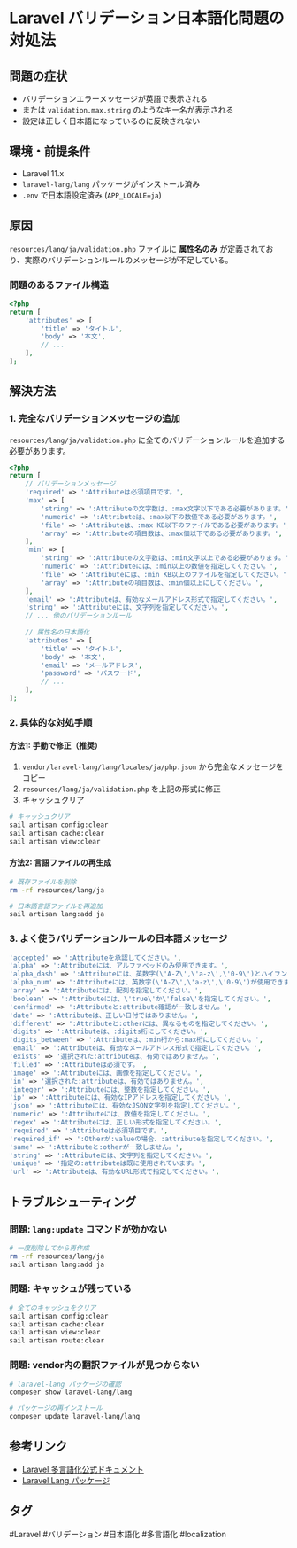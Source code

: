 # Laravel バリデーション日本語化問題の対処法

## 問題の症状
- バリデーションエラーメッセージが英語で表示される
- または `validation.max.string` のようなキー名が表示される
- 設定は正しく日本語になっているのに反映されない

## 環境・前提条件
- Laravel 11.x
- `laravel-lang/lang` パッケージがインストール済み
- `.env` で日本語設定済み (`APP_LOCALE=ja`)

## 原因
`resources/lang/ja/validation.php` ファイルに **属性名のみ** が定義されており、実際のバリデーションルールのメッセージが不足している。

### 問題のあるファイル構造
```php
<?php
return [
    'attributes' => [
        'title' => 'タイトル',
        'body' => '本文',
        // ...
    ],
];
```

## 解決方法

### 1. 完全なバリデーションメッセージの追加
`resources/lang/ja/validation.php` に全てのバリデーションルールを追加する必要があります。

```php
<?php
return [
    // バリデーションメッセージ
    'required' => ':Attributeは必須項目です。',
    'max' => [
        'string' => ':Attributeの文字数は、:max文字以下である必要があります。',
        'numeric' => ':Attributeは、:max以下の数値である必要があります。',
        'file' => ':Attributeは、:max KB以下のファイルである必要があります。',
        'array' => ':Attributeの項目数は、:max個以下である必要があります。',
    ],
    'min' => [
        'string' => ':Attributeの文字数は、:min文字以上である必要があります。',
        'numeric' => ':Attributeには、:min以上の数値を指定してください。',
        'file' => ':Attributeには、:min KB以上のファイルを指定してください。',
        'array' => ':Attributeの項目数は、:min個以上にしてください。',
    ],
    'email' => ':Attributeは、有効なメールアドレス形式で指定してください。',
    'string' => ':Attributeには、文字列を指定してください。',
    // ... 他のバリデーションルール
    
    // 属性名の日本語化
    'attributes' => [
        'title' => 'タイトル',
        'body' => '本文',
        'email' => 'メールアドレス',
        'password' => 'パスワード',
        // ...
    ],
];
```

### 2. 具体的な対処手順

#### 方法1: 手動で修正（推奨）
1. `vendor/laravel-lang/lang/locales/ja/php.json` から完全なメッセージをコピー
2. `resources/lang/ja/validation.php` を上記の形式に修正
3. キャッシュクリア

```bash
# キャッシュクリア
sail artisan config:clear
sail artisan cache:clear  
sail artisan view:clear
```

#### 方法2: 言語ファイルの再生成
```bash
# 既存ファイルを削除
rm -rf resources/lang/ja

# 日本語言語ファイルを再追加
sail artisan lang:add ja
```

### 3. よく使うバリデーションルールの日本語メッセージ

```php
'accepted' => ':Attributeを承認してください。',
'alpha' => ':Attributeには、アルファベッドのみ使用できます。',
'alpha_dash' => ':Attributeには、英数字(\'A-Z\',\'a-z\',\'0-9\')とハイフンと下線(\'-\',\'_\')が使用できます。',
'alpha_num' => ':Attributeには、英数字(\'A-Z\',\'a-z\',\'0-9\')が使用できます。',
'array' => ':Attributeには、配列を指定してください。',
'boolean' => ':Attributeには、\'true\'か\'false\'を指定してください。',
'confirmed' => ':Attributeと:attribute確認が一致しません。',
'date' => ':Attributeは、正しい日付ではありません。',
'different' => ':Attributeと:otherには、異なるものを指定してください。',
'digits' => ':Attributeは、:digits桁にしてください。',
'digits_between' => ':Attributeは、:min桁から:max桁にしてください。',
'email' => ':Attributeは、有効なメールアドレス形式で指定してください。',
'exists' => '選択された:attributeは、有効ではありません。',
'filled' => ':Attributeは必須です。',
'image' => ':Attributeには、画像を指定してください。',
'in' => '選択された:attributeは、有効ではありません。',
'integer' => ':Attributeには、整数を指定してください。',
'ip' => ':Attributeには、有効なIPアドレスを指定してください。',
'json' => ':Attributeには、有効なJSON文字列を指定してください。',
'numeric' => ':Attributeには、数値を指定してください。',
'regex' => ':Attributeには、正しい形式を指定してください。',
'required' => ':Attributeは必須項目です。',
'required_if' => ':Otherが:valueの場合、:attributeを指定してください。',
'same' => ':Attributeと:otherが一致しません。',
'string' => ':Attributeには、文字列を指定してください。',
'unique' => '指定の:attributeは既に使用されています。',
'url' => ':Attributeは、有効なURL形式で指定してください。',
```

## トラブルシューティング

### 問題: `lang:update` コマンドが効かない
```bash
# 一度削除してから再作成
rm -rf resources/lang/ja
sail artisan lang:add ja
```

### 問題: キャッシュが残っている
```bash
# 全てのキャッシュをクリア
sail artisan config:clear
sail artisan cache:clear
sail artisan view:clear
sail artisan route:clear
```

### 問題: vendor内の翻訳ファイルが見つからない
```bash
# laravel-lang パッケージの確認
composer show laravel-lang/lang

# パッケージの再インストール
composer update laravel-lang/lang
```

## 参考リンク
- [Laravel 多言語化公式ドキュメント](https://laravel.com/docs/11.x/localization)
- [Laravel Lang パッケージ](https://github.com/Laravel-Lang/lang)

## タグ
#Laravel #バリデーション #日本語化 #多言語化 #localization